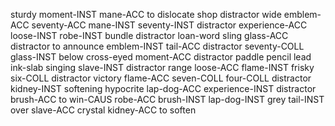 sturdy
moment-INST
mane-ACC
to dislocate
shop
distractor
wide
emblem-ACC
seventy-ACC
mane-INST
seventy-INST
distractor
experience-ACC
loose-INST
robe-INST
bundle
distractor
loan-word
sling
glass-ACC
distractor
to announce
emblem-INST
tail-ACC
distractor
seventy-COLL
glass-INST
below
cross-eyed
moment-ACC
distractor
paddle
pencil lead
ink-slab
singing
slave-INST
distractor
range
loose-ACC
flame-INST
frisky
six-COLL
distractor
victory
flame-ACC
seven-COLL
four-COLL
distractor
kidney-INST
softening
hypocrite
lap-dog-ACC
experience-INST
distractor
brush-ACC
to win-CAUS
robe-ACC
brush-INST
lap-dog-INST
grey
tail-INST
over
slave-ACC
crystal
kidney-ACC
to soften
